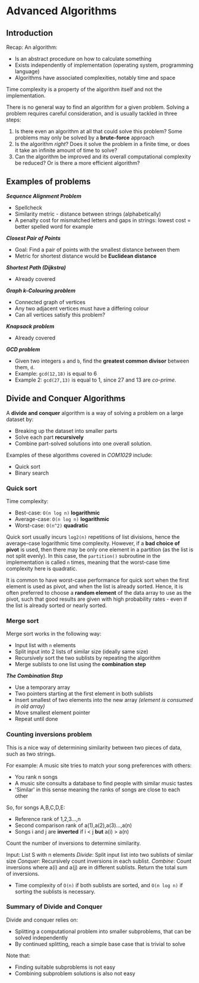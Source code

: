 # Advanced Algorithms
## Introduction
Recap: An algorithm:
* Is an abstract procedure on how to calculate something
* Exists independently of implementation (operating system, programming language)
* Algorithms have associated complexities, notably time and space

Time complexity is a property of the algorithm itself and not the implementation.

There is no general way to find an algorithm for a given problem. Solving a problem requires careful consideration, and is usually tackled in three steps:
1. Is there even an algorithm at all that could solve this problem? Some problems may only be solved by a **brute-force** approach
2. Is the algorithm *right*? Does it solve the problem in a finite time, or does it take an infinite amount of time to solve?
3. Can the algorithm be improved and its overall computational complexity be reduced? Or is there a more efficient algorithm?

## Examples of problems

**_Sequence Alignment Problem_**
* Spellcheck
* Similarity metric - distance between strings (alphabetically)
* A penalty cost for mismatched letters and gaps in strings: lowest cost = better spelled word for example

**_Closest Pair of Points_**
* Goal: Find a pair of points with the smallest distance between them
* Metric for shortest distance would be **Euclidean distance**

**_Shortest Path (Dijkstra)_**
* Already covered

**_Graph k-Colouring problem_**
* Connected graph of vertices
* Any two adjacent vertices must have a differing colour
* Can all vertices satisfy this problem?

**_Knapsack problem_**
* Already covered

**_GCD problem_**
* Given two integers `a` and `b`, find the **greatest common divisor** between them, `d`.
* Example: `gcd(12,18)` is equal to 6
* Example 2: `gcd(27,13)` is equal to 1, since 27 and 13 are *co-prime*.

## Divide and Conquer Algorithms
A **divide and conquer** algorithm is a way of solving a problem on a large dataset by:
* Breaking up the dataset into smaller parts
* Solve each part **recursively**
* Combine part-solved solutions into one overall solution.

Examples of these algorithms covered in *COM1029* include:
* Quick sort
* Binary search

### Quick sort
Time complexity:
* Best-case: `O(n log n)` **logarithmic**
* Average-case: `O(n log n)` **logarithmic**
* Worst-case: `O(n^2)` **quadratic**

Quick sort usually incurs `log2(n)` repetitions of list divisions, hence the average-case logarithmic time complexity. However, if a **bad choice of pivot** is used, then there may be only one element in a partition (as the list is not split evenly). In this case, the `partition()` subroutine in the implementation is called `n` times, meaning that the worst-case time complexity here is quadratic.

It is common to have worst-case performance for quick sort when the first element is used as pivot, and when the list is already sorted. Hence, it is often preferred to choose a **random element** of the data array to use as the pivot, such that good results are given with high probability rates - even if the list is already sorted or nearly sorted.

### Merge sort
Merge sort works in the following way:
* Input list with `n` elements
 * Split input into 2 lists of similar size (ideally same size)
 * Recursively sort the two sublists by repeating the algorithm
 * Merge sublists to one list using the **combination step**

**_The Combination Step_**
* Use a temporary array
* Two pointers starting at the first element in both sublists
* Insert smallest of two elements into the new array *(element is consumed in old array)*
* Move smallest element pointer
* Repeat until done

### Counting inversions problem
This is a nice way of determining similarity between two pieces of data, such as two strings.

For example:
A music site tries to match your song preferences with others:
* You rank n songs
* A music site consults a database to find people with similar music tastes
* 'Similar' in this sense meaning the ranks of songs are close to each other

So, for songs A,B,C,D,E:
* Reference rank of 1,2,3...,n
* Second comparison rank of a(1),a(2),a(3)...,a(n)
* Songs i and j are **inverted** if i < j **but** a(i) > a(n)

Count the number of inversions to determine similarity.

Input: List S with n elements
*Divide*: Split input list into two sublists of similar size
*Conquer*: Recursively count inversions in each sublist.
*Combine*: Count inversions where a(i) and a(j) are in different sublists. Return the total sum of inversions.

* Time complexity of `O(n)` if both sublists are sorted, and `O(n log n)` if sorting the sublists is necessary.

### Summary of Divide and Conquer
Divide and conquer relies on:
* Splitting a computational problem into smaller subproblems, that can be solved independently
* By continued splitting, reach a simple base case that is trivial to solve

Note that:
* Finding suitable subproblems is not easy
* Combining subproblem solutions is also not easy
